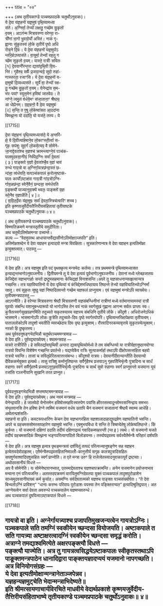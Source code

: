 +++
title = "०४"

+++
(अथ तृतीयकाण्डे पञ्चमप्रपाठके चतुर्थोऽनुवाकः)।  
ये दे॒वा य॑ज्ञ॒हनो॑ यज्ञ॒मुष॑ पृथि॒व्यामध्या  
स॑ते। अ॒ग्निर्मा॒ तेभ्यो॑ लक्षतु॒ गच्छे॑म सु॒कृतो॑  
व॒यम्। आऽग॑न्म मित्रावरुणा वरेण्या॒ रा-  
त्री॑णां भा॒गो भु॒वयो॒र्यो अस्ति॑। नाकं॑ गृ-  
ह्णा॒नाः सु॑कृ॒तस्य॑ लो॒के तृतीये॑ पृ॒ष्ठे अधि॑  
रोच॒ने दि॒वः। ये दे॒वा य॑ज्ञहनो॑ यज्ञ॒मुपोऽ  
न्तरि॒क्षेऽघ्यास॑ते। वा॒युर्मा॒ तेभ्यो॑ रक्ष॒तु ग  
च्छे॑म सुकृतो व॒यम्। यास्ते॒ रात्रीः॑ सवितः  
[१] दे॒वयानी॑रन्त॒रा द्यावा॑पृथि॒वी वि॒य-  
न्ति॑। गृ॒हैश्च॒ सर्वैः॑ प्र॒जया॒न्वग्रे॒ सुवो॒ रुहा॑-  
णास्तरता॒ रजाꣳसि। ये दे॒वा य॑ज्ञ॒हनो॑ य-  
ज्ञ॒मुषो॑ दि॒व्यध्यास॑ते। सूर्ये॑ मा॒ तेभ्यो॑ रक्ष-  
तु॒ गच्छे॑म सु॒कृतो॑ व॒यम्। येनेन्द्रा॑य स॒म-  
भ॑रः पया॑ꣳ स्युत्त॒मेन॑ ह॒विषा॑ जातवेदः। ते  
ना॑ग्ने॒ त्वमु॒त॑ व॑र्धये॒मꣳ स॑जा॒ताना॒ꣳ श्रैष्ठ्य॒  
आ धे॑ह्येनम्। य॒ज्ञ॒हनो॒ वै दे॒वा यज्ञ॒मुषः॑  
[२] स॒न्ति॒ त ए॒षु लो॒केष्वा॑सत आ॒ददा॑ना  
विमथ्ना॒ना यो ददा॑ति॒ यो यज॑ते॒ तस्य। ये

[[1715]]

दे॒वा य॑ज्ञ॒हनः॑ पृथि॒व्यामध्यास॑ते॒ ये अ॒न्तरि॑-  
क्षे॒ ये दि॒वीत्या॑हेमाने॒व लो॒काꣳस्ती॒र्त्वा स-  
गृ॑हः॒ सप॑शुः सुव॒र्गं लो॒कमे॒त्यप॒ वै सोमे॑ने-  
जा॒नाद्दे॒वता॑श्च य॒ज्ञश्च॑ क्रामन्त्याग्ने॒यं पञ्च॑क-  
पालमुदवसा॒नीयं॒ निर्व॑पेद॒ग्निः सर्वा॑ दे॒वताः॑  
( ३ ) पाङ्क्तो य॒ज्ञो दे॒वता॑श्चै॒व य॒ज्ञं चाव॑  
रुन्धे गाय॒त्रो वा अ॒ग्निर्गा॒यत्रछ॑न्दा॒स्तं छ-  
न्द॑सा॒ व्य॑र्धयति॒ यत्पञ्च॑कपालं क॒रोत्य॒ष्टाक॑-  
पालः कार्यो॑ऽष्टाक्ष॑रा गाय॒त्री गा॑य॒त्रो॑ऽग्नि-  
र्गाय॒न्नछ॑न्दा॒ स्वेनै॒वैनं॒ छन्दसा॒ सम॑र्धयति  
प॒ङ्क्त्यौ॑ याज्यानुवा॒क्ये॑ भवतः॒ पाङ्क्तो॑ य॒ज्ञ  
स्ते॒नैव य॒ज्ञान्नैति॑ [ ४ ]॥  
( स॒वि॒त॒र्दे॒वा य॑ज्ञ॒मुषः॒ सर्वा॑ दे॒वता॒स्त्रिच॑त्वारिꣳ शच्च )  
इति कृष्णयजुर्वेदीयतैत्तिरीयसंहितायां तृतीयाष्टके  
पञ्चमप्रपाठके चतुर्थोऽनुवाकः॥ ४॥

( अथ तृतीयकाण्डे पञ्चमप्रपाठके चतुर्थोऽनुवाकः)।  
विष्ण्वतिक्रमणे मन्त्रास्तृतीये समुदीरिताः।  
अथ चतुर्थेऽतिमोक्षमन्त्रा उच्यन्ते।  
कल्पः — “वेदमुपस्थ आधायान्तर्वेद्यासीनोऽतिमोक्षाञ्जपति” इति।  
अतिमोक्षशब्देन ये देवा यज्ञहन इत्यादयो मन्त्रा विवक्षिताः। सूत्रकारेणान्यत्र ये देवा यज्ञहन इत्यतिमोक्षा इत्युक्तत्वात्। पाठस्तु —

[[1716]]

ये देवा इति। अत्र यज्ञमुष इति पदं पृथक्कृत्य मन्त्रभेदः कर्तव्यः। तत्र प्रथममन्त्रे पृथिव्यामध्यासत इत्याद्यन्तभागोऽनुषञ्जनीयः। द्वितीयमन्त्रे तु ये देवा इत्ययं पूर्वभागोऽनुषञ्जनीयः। देवानां मध्ये म्लेच्छजातयः केजिद्देवा यज्ञभागार्हाः सन्तो द्रष्टुमसहमानाः केचिद्यज्ञं विनाशयन्ति।अपरे तु यज्ञसाधनान्यपहृत्यान्यत्र गच्छन्ति। तत्र यज्ञविघातिनो ये देवा पृथिव्यां यं कंचिद्देशमधिष्ठायाव तिष्ठन्ते तेभ्यो यज्ञविघातिभ्योऽग्निर्मां रक्षतु। वयं सुकृतः सुष्ठु यज्ञं निष्पादितवन्तो गच्छेम यज्ञफलं प्राप्नुयाम। एवं यज्ञमुषां मन्त्रोऽपि व्याख्येयः। तृतीयमन्त्रपाठस्तु —  
आऽगन्यैति। हे वरेण्या मित्रावरुणा श्रेष्ठौ मित्रावरुणौ यज्ञसंबन्धिनीनां रात्रीणां मध्ये वर्तमानायामस्यां रात्रौ युवयोः संबन्धि वशानूबन्ध्यारूपो यो भागोऽस्ति तेन वयं नाकं स्वर्गसुखं गृह्णाना आगन्म सर्वतः प्राप्ताः स्वः। कुत्रैतत्स्वर्गसुखग्रहणमिति तदुच्यते सकृतस्यास्य यज्ञस्य संबधिनि तृतीये लोके। कीदृशे। अधिरोजनेऽधिकं भासमाने। भासमानोऽपि लोकः कुत्रेति तदुच्यते-दिवः पृष्ठे स्वर्गस्योपरि। पृथिव्यन्तरिक्षापेक्षया तृतीयत्वम्। पाताललोकोऽपि तादृशो भवतीति व्यवच्छेदाय दिवः पृष्ठ इत्युक्तम्। रौरवादिनरकव्यावृत्तये सुकृतस्येत्युक्तम्। नरको हि दुष्कृतस्य।  
अथ पूर्ववदनुषङ्गभेदभिन्नौ चतुर्थपञ्चममन्त्रामाह —  
ये देवा इति। पूर्ववद्व्याख्येयम्। षष्ठमन्त्रवाह —  
यास्ते रात्रीरिति। हे सवितर्द्यावापृथिवी अन्तरा द्यावापृथिव्योर्मध्ये ते तव संबन्धिन्यो या रात्रीर्यज्ञानुष्ठानयोग्या रात्रयो वियन्ति विशेषेण गच्छन्ति प्रवर्तन्ते। यद्यप्येकैव रात्रिः सुत्याकर्मार्हा तथाऽपि दीक्षोपसत्सहिता बहवो रात्रयो भवन्ति। तासां च सवितृप्रेरितत्वात्तत्संबन्धः। कीदृश्यो रात्रयः। देवयानीर्देवान्यान्तीति देवयान्यो दैविककर्मयुक्ता इत्यर्थः। तासु रात्रिषु कर्मानुतिष्ठन्तः सर्वैर्गृहैश्च प्रजयाऽनु गृहवर्तिभिर्भृत्यैः पुत्रादिना च सार्धं रुहाणाः स्वर्ग सर्वैर्गृहश्चै प्रजयाऽनुगृहवर्तिभिर्भृत्यैः पुत्रादिना च सार्थं सुवो रुहाणाः स्वर्गं प्राप्नुवन्तो यजमाना यूयं रजांसि रञ्जनीयानि सुखानि तरत प्राप्नुत।

[[1717]]

पूर्ववदनुषङ्गभेदभिन्नौ सप्तमाष्टममन्त्रावाह —  
ये देवा इति। पूर्ववद्व्याख्येयम्। अथ नवमं मन्त्रमाह —  
येनेन्द्रायति। हे जातवेदो येनोत्तमेन हविषोत्तमहविःस्वरुपेण पयांसि क्षीररसस्वादून्सोमरसानिन्द्राय समभरः संभृतवानसि तेन हविषा हेग्ने त्वमिमं यजमानं वर्धय उतापि चैनं यजमानं सजातानां श्रैष्ठ्यै स्वाम्य आधेहि। अथैतान्प्रशंसति-  
यज्ञहनो वा इति। कपटरूपधारिणः केचन देवा यज्ञभागरहिता यज्ञशालादाहाद्युपद्रवेण यज्ञघातिनो भवन्ति। अपरे च ग्रहचमससोमरसापहारेण यज्ञमुषो भवन्ति। एवमुभयविधा ये सन्ति ते त्रिष्वप्येतेषु लोकेष्वतिष्ठन्ते। किं कुर्वन्तः। यो यजमानो दक्षिणां ददाति तदीयं दक्षिणाद्रव्यं गवादिकमपहरन्ती (न्त इ ) त्यर्थः। यो यजमानो यजते तदीयं ग्रहचमसादिकं विमथ्नाना भङ्गपरित्यागादितो विलोडयन्तः। तस्योपद्रवस्य सर्वस्यैतैर्मन्त्रैः परिहारं दर्शयति —  
ये देवा इति। अत्र यज्ञमुष इत्यत्र पृथङ्मन्त्रत्वं दर्शयितुं तत्पदं परित्यज्यानुषङ्गेण सह यज्ञहन इत्येतावदेवोदाहृतम्। एतैर्मन्त्रैरुपद्रवसहितानिमाल्लोँ-कानुत्तीर्य सगृहः कलत्रपुत्रादिसहितः सपशुर्गवाश्वादिपशुसहितः स्वर्गं प्राप्नोति। त एते मन्त्रा उरुꣳ हि राजेत्वेतस्यादनुवाकात्पूर्वं द्रष्टव्याः। अथोदवसानीयं विधत्ते —  
अप वै सोमेनेति। यः सोमेनेष्टवानभवत्, एतस्माद्देवताश्च यज्ञश्चापक्रामन्ति। अनेन यजमानेन प्रयोजनाभाव मन्वाना एनं परित्यजन्ति। अतस्तदपक्रमणं वारयितुमग्निदेवतया युक्तं पञ्चकपालं तादृशपुरोडाशेन साध्यमुदवसानीयाख्यं कर्म कुर्यात्। अयमग्निः सर्वदेवतात्मको यज्ञश्च पाङ्क्तः पञ्चसंख्योपेतः। “ते देवा बिभ्यतोऽग्निं प्राविशन्” “धानाः करम्भः परिवापः पुरोडाशः पयस्या तेन पङ्क्तिराप्यत” इत्यादिश्रुतिद्वयात्। अत आग्नेयत्वेन सर्वा देवता अवरुन्धे पत्र्चकपालेन यज्ञमप्यवरुन्धे।  
अथ पञ्चकपालं दूषयित्वाऽष्टाकपालं विधत्ते —

[[1718]]

गायत्रो वा इति। अग्नेर्गायत्र्याश्च प्रजापतिमुखजन्यत्वेन गायत्रोऽग्निः। पञ्चकपाले सति तमग्निं स्वकीयेन च्छन्दसा वियोजयति। अष्टाकपाले त सति गायत्र्या अष्टाक्षरत्वादग्निं स्वकीयेन च्छन्दसा समृद्धं करोति।  
अत्राग्ने तमद्याश्वमित्येते अक्षरपङ्क्त्यौ विधत्ते —  
पङ्क्त्यौ याज्येति। अत्र तु गायत्रत्वसिद्धयेऽष्टाकपालः स्वीकृतस्तथाऽपि पाङूक्तमन्त्रपाठेन धानादिद्वारा पाङ्क्तयज्ञादप्ययं यजमानो नापगच्छति।  
अत्र विनियोगसंग्रहः —  
ये देवा इत्यतीमोक्षान्मन्त्रानेताञ्जपेन्नव।  
यज्ञहन्यज्ञमुट्चेति भेदान्मन्त्राभिदेष्यते॥  
इति श्रीमत्सायणाचार्यविरचिते माधवीये वेदार्थप्रकाशे कृष्णयजुर्वेदीय-तैत्तिरीयसंहिताभाष्ये तृतीयकाण्डे पञ्चमप्रपाठके चतुर्थोऽनुवाकः॥ ४॥  
--------------
